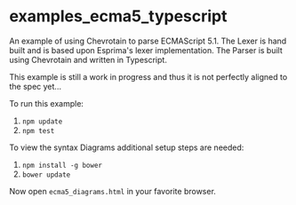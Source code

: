 # examples_ecma5_typescript

An example of using Chevrotain to parse ECMAScript 5.1.
The Lexer is hand built and is based upon Esprima's lexer implementation.
The Parser is built using Chevrotain and written in Typescript.

This example is still a work in progress and thus it is not perfectly aligned to the spec yet...

To run this example:

1. ```npm update```
2. ```npm test```

To view the syntax Diagrams additional setup steps are needed:
1. ```npm install -g bower```
2. ```bower update```

Now open ```ecma5_diagrams.html``` in your favorite browser.
